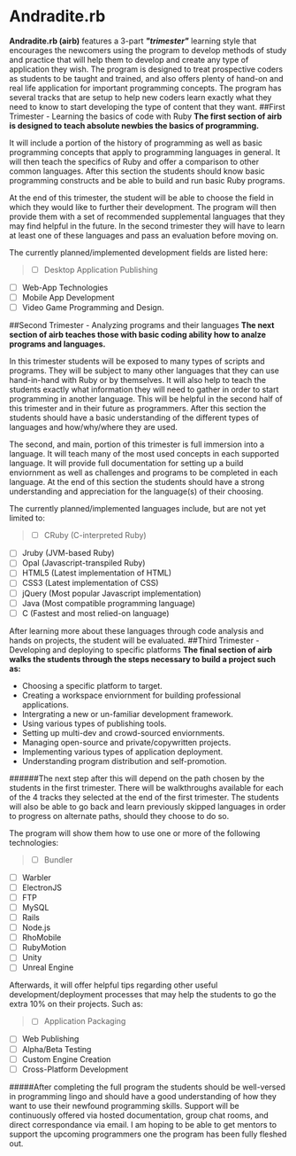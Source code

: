# Andradite.rb
**Andradite.rb (airb)** features a 3-part ***"trimester"*** learning style that encourages the newcomers using the program to develop methods of study and practice that will help them to develop and create any type of application they wish. The program is designed to treat prospective coders as students to be taught and trained, and also offers plenty of hand-on and real life application for important programming concepts. The program has several tracks that are setup to help new coders learn exactly what they need to know to start developing the type of content that they want.
##First Trimester - Learning the basics of code with Ruby
**The first section of airb is designed to teach absolute newbies the basics of programming.**

It will include a portion of the history of programming as well as basic programming concepts that apply to programming languages in general. It will then teach the specifics of Ruby and offer a comparison to other common languages. After this section the students should know basic programming constructs and be able to build and run basic Ruby programs.

At the end of this trimester, the student will be able to choose the field in which they would like to further their development. The program will then provide them with a set of recommended supplemental languages that they may find helpful in the future. In the second trimester they will have to learn at least one of these languages and pass an evaluation before moving on.

The currently planned/implemented development fields are listed here:
>- [ ] Desktop Application Publishing
- [ ] Web-App Technologies
- [ ] Mobile App Development
- [ ] Video Game Programming and Design.
  
##Second Trimester - Analyzing programs and their languages
**The next section of airb teaches those with basic coding ability how to analze programs and languages.**

In this trimester students will be exposed to many types of scripts and programs. They will be subject to many other languages that they can use hand-in-hand with Ruby or by themselves. It will also help to teach the students exactly what information they will need to gather in order to start programming in another language. This will be helpful in the second half of this trimester and in their future as programmers. After this section the students should have a basic understanding of the different types of languages and how/why/where they are used.

The second, and main, portion of this trimester is full immersion into a language. It will teach many of the most used concepts in each supported language. It will provide full documentation for setting up a build enviornment as well as challenges and programs to be completed in each language. At the end of this section the students should have a strong understanding and appreciation for the language(s) of their choosing.

The currently planned/implemented languages include, but are not yet limited to:
>- [ ] CRuby (C-interpreted Ruby)
- [ ] Jruby (JVM-based Ruby)
- [ ] Opal (Javascript-transpiled Ruby)
- [ ] HTML5 (Latest implementation of HTML)
- [ ] CSS3 (Latest implementation of CSS)
- [ ] jQuery (Most popular Javascript implementation)
- [ ] Java (Most compatible programming language)
- [ ] C (Fastest and most relied-on language)

After learning more about these languages through code analysis and hands on projects, the student will be evaluated.
##Third Trimester - Developing and deploying to specific platforms
**The final section of airb walks the students through the steps necessary to build a project such as:**
- Choosing a specific platform to target.
- Creating a workspace enviornment for building professional applications.
- Intergrating a new or un-familiar development framework.
- Using various types of publishing tools.
- Setting up multi-dev and crowd-sourced enviornments.
- Managing open-source and private/copywritten projects.
- Implementing various types of application deployment. 
- Understanding program distribution and self-promotion.

######The next step after this will depend on the path chosen by the students in the first trimester. 
There will be walkthroughs available for each of the 4 tracks they selected at the end of the first trimester. The students will also be able to go back and learn previously skipped languages in order to progress on alternate paths, should they choose to do so.

The program will show them how to use one or more of the following technologies:
>- [ ] Bundler
- [ ] Warbler
- [ ] ElectronJS
- [ ] FTP
- [ ] MySQL
- [ ] Rails
- [ ] Node.js
- [ ] RhoMobile
- [ ] RubyMotion
- [ ] Unity
- [ ] Unreal Engine

Afterwards, it will offer helpful tips regarding other useful development/deployment processes that may help the students to go the extra 10% on their projects. Such as:
>- [ ] Application Packaging
- [ ] Web Publishing
- [ ] Alpha/Beta Testing
- [ ] Custom Engine Creation
- [ ] Cross-Platform Development

#####After completing the full program the students should be well-versed in programming lingo and should have a good understanding of how they want to use their newfound programming skills. Support will be continuously offered via hosted documentation, group chat rooms, and direct correspondance via email. I am hoping to be able to get mentors to support the upcoming programmers one the program has been fully fleshed out.
